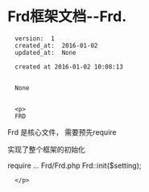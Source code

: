 
  # Frd框架文档--Frd.

      version:  1
      created_at:  2016-01-02
      updated_at:  None

      created at 2016-01-02 10:08:13 


      None


      <p>
      FRD
Frd 是核心文件， 需要预先require

 
实现了整个框架的初始化

 
require ... Frd/Frd.php
Frd::init($setting);

 


      </p>

  